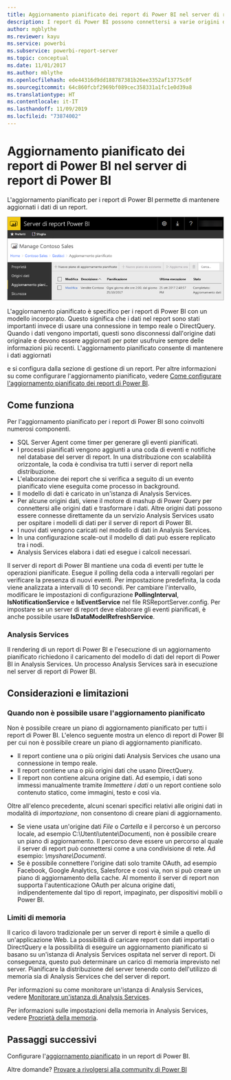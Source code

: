 ```yaml
---
title: Aggiornamento pianificato dei report di Power BI nel server di report di Power BI
description: I report di Power BI possono connettersi a varie origini dati. A seconda di come vengono usati i dati, sono disponibili diverse origini dati.
author: mgblythe
ms.reviewer: kayu
ms.service: powerbi
ms.subservice: powerbi-report-server
ms.topic: conceptual
ms.date: 11/01/2017
ms.author: mblythe
ms.openlocfilehash: ede44316d9dd188787381b26ee3352af13775c0f
ms.sourcegitcommit: 64c860fcbf2969bf089cec358331a1fc1e0d39a8
ms.translationtype: HT
ms.contentlocale: it-IT
ms.lasthandoff: 11/09/2019
ms.locfileid: "73874002"
---
```

# <a name="power-bi-report-scheduled-refresh-in-power-bi-report-server"></a>Aggiornamento pianificato dei report di Power BI nel server di report di Power BI
L'aggiornamento pianificato per i report di Power BI permette di mantenere aggiornati i dati di un report.

![Aggiornamento pianificato nel server di report di Power BI](media/scheduled-refresh/scheduled-refresh-success.png)

L'aggiornamento pianificato è specifico per i report di Power BI con un modello incorporato. Questo significa che i dati nel report sono stati importanti invece di usare una connessione in tempo reale o DirectQuery. Quando i dati vengono importati, questi sono disconnessi dall'origine dati originale e devono essere aggiornati per poter usufruire sempre delle informazioni più recenti. L'aggiornamento pianificato consente di mantenere i dati aggiornati

e si configura dalla sezione di gestione di un report. Per altre informazioni su come configurare l'aggiornamento pianificato, vedere [Come configurare l'aggiornamento pianificato dei report di Power BI](configure-scheduled-refresh.md).

## <a name="how-this-works"></a>Come funziona
Per l'aggiornamento pianificato per i report di Power BI sono coinvolti numerosi componenti.

* SQL Server Agent come timer per generare gli eventi pianificati.
* I processi pianificati vengono aggiunti a una coda di eventi e notifiche nel database del server di report. In una distribuzione con scalabilità orizzontale, la coda è condivisa tra tutti i server di report nella distribuzione.
* L'elaborazione dei report che si verifica a seguito di un evento pianificato viene eseguita come processo in background.
* Il modello di dati è caricato in un'istanza di Analysis Services.
* Per alcune origini dati, viene il motore di mashup di Power Query per connettersi alle origini dati e trasformare i dati. Altre origini dati possono essere connesse direttamente da un servizio Analysis Services usato per ospitare i modelli di dati per il server di report di Power BI.
* I nuovi dati vengono caricati nel modello di dati in Analysis Services.
* In una configurazione scale-out il modello di dati può essere replicato tra i nodi.
* Analysis Services elabora i dati ed esegue i calcoli necessari.

Il server di report di Power BI mantiene una coda di eventi per tutte le operazioni pianificate. Esegue il polling della coda a intervalli regolari per verificare la presenza di nuovi eventi. Per impostazione predefinita, la coda viene analizzata a intervalli di 10 secondi. Per cambiare l'intervallo, modificare le impostazioni di configurazione **PollingInterval**, **IsNotificationService** e **IsEventService** nel file RSReportServer.config. Per impostare se un server di report deve elaborare gli eventi pianificati, è anche possibile usare **IsDataModelRefreshService**.

### <a name="analysis-services"></a>Analysis Services
Il rendering di un report di Power BI e l'esecuzione di un aggiornamento pianificato richiedono il caricamento del modello di dati del report di Power BI in Analysis Services. Un processo Analysis Services sarà in esecuzione nel server di report di Power BI.

## <a name="considerations-and-limitations"></a>Considerazioni e limitazioni
### <a name="when-scheduled-refresh-cant-be-used"></a>Quando non è possibile usare l'aggiornamento pianificato
Non è possibile creare un piano di aggiornamento pianificato per tutti i report di Power BI. L'elenco seguente mostra un elenco di report di Power BI per cui non è possibile creare un piano di aggiornamento pianificato.

* Il report contiene una o più origini dati Analysis Services che usano una connessione in tempo reale.
* Il report contiene una o più origini dati che usano DirectQuery.
* Il report non contiene alcuna origine dati. Ad esempio, i dati sono immessi manualmente tramite *Immettere i dati* o un report contiene solo contenuto statico, come immagini, testo e così via.

Oltre all'elenco precedente, alcuni scenari specifici relativi alle origini dati in modalità di *importazione*, non consentono di creare piani di aggiornamento.

* Se viene usata un'origine dati *File* o *Cartella* e il percorso è un percorso locale, ad esempio C:\Utenti\utente\Documenti, non è possibile creare un piano di aggiornamento. Il percorso deve essere un percorso al quale il server di report può connettersi come a una condivisione di rete. Ad esempio: *\\myshare\Documenti*.
* Se è possibile connettere l'origine dati solo tramite OAuth, ad esempio Facebook, Google Analytics, Salesforce e così via, non si può creare un piano di aggiornamento della cache. Al momento il server di report non supporta l'autenticazione OAuth per alcuna origine dati, indipendentemente dal tipo di report, impaginato, per dispositivi mobili o Power BI.

### <a name="memory-limits"></a>Limiti di memoria
Il carico di lavoro tradizionale per un server di report è simile a quello di un'applicazione Web. La possibilità di caricare report con dati importati o DirectQuery e la possibilità di eseguire un aggiornamento pianificato si basano su un'istanza di Analysis Services ospitata nel server di report. Di conseguenza, questo può determinare un carico di memoria imprevisto nel server. Pianificare la distribuzione del server tenendo conto dell'utilizzo di memoria sia di Analysis Services che del server di report.

Per informazioni su come monitorare un'istanza di Analysis Services, vedere [Monitorare un'istanza di Analysis Services](https://docs.microsoft.com/sql/analysis-services/instances/monitor-an-analysis-services-instance).

Per informazioni sulle impostazioni della memoria in Analysis Services, vedere [Proprietà della memoria](https://docs.microsoft.com/sql/analysis-services/server-properties/memory-properties).

## <a name="next-steps"></a>Passaggi successivi
Configurare l'[aggiornamento pianificato](configure-scheduled-refresh.md) in un report di Power BI.

Altre domande? [Provare a rivolgersi alla community di Power BI](https://community.powerbi.com/)


